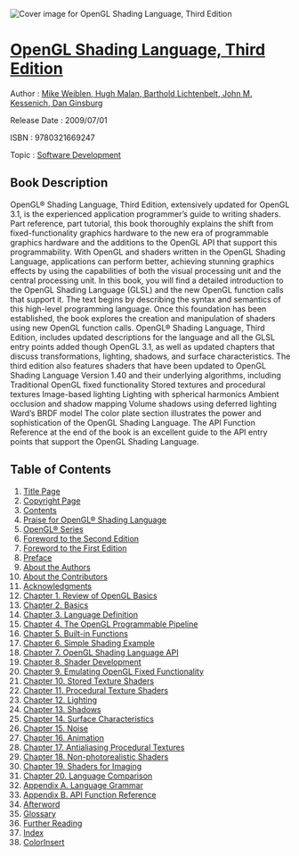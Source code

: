 ![Cover image for OpenGL Shading Language, Third Edition](https://imgdetail.ebookreading.net/cover/cover/software_development/EB9780321669247.jpg)

[OpenGL Shading Language, Third Edition](https://ebookreading.net/view/book/OpenGL+Shading+Language%2C+Third+Edition-EB9780321669247_1.html "OpenGL Shading Language, Third Edition")
====================================================================================================================

Author : [Mike Weiblen](https://ebookreading.net/search/author/Mike+Weiblen),[ Hugh Malan](https://ebookreading.net/search/author/+Hugh+Malan),[ Barthold Lichtenbelt](https://ebookreading.net/search/author/+Barthold+Lichtenbelt),[ John M. Kessenich](https://ebookreading.net/search/author/+John+M.+Kessenich),[ Dan Ginsburg](https://ebookreading.net/search/author/+Dan+Ginsburg)

Release Date : 2009/07/01

ISBN : 9780321669247

Topic : [Software Development](https://ebookreading.net/search/category/software-development)

Book Description
-----------------

OpenGL® Shading Language, Third Edition, extensively updated for OpenGL 3.1, is the experienced application programmer’s guide to writing shaders. Part reference, part tutorial, this book thoroughly explains the shift from fixed-functionality graphics hardware to the new era of programmable graphics hardware and the additions to the OpenGL API that support this programmability. With OpenGL and shaders written in the OpenGL Shading Language, applications can perform better, achieving stunning graphics effects by using the capabilities of both the visual processing unit and the central processing unit.
In this book, you will find a detailed introduction to the OpenGL Shading Language (GLSL) and the new OpenGL function calls that support it. The text begins by describing the syntax and semantics of this high-level programming language. Once this foundation has been established, the book explores the creation and manipulation of shaders using new OpenGL function calls.
OpenGL® Shading Language, Third Edition, includes updated descriptions for the language and all the GLSL entry points added though OpenGL 3.1, as well as updated chapters that discuss transformations, lighting, shadows, and surface characteristics. The third edition also features shaders that have been updated to OpenGL Shading Language Version 1.40 and their underlying algorithms, including
Traditional OpenGL fixed functionality
Stored textures and procedural textures
Image-based lighting
Lighting with spherical harmonics
Ambient occlusion and shadow mapping
Volume shadows using deferred lighting
Ward’s BRDF model
The color plate section illustrates the power and sophistication of the OpenGL Shading Language. The API Function Reference at the end of the book is an excellent guide to the
API entry points that support the OpenGL Shading Language.
              
Table of Contents
-----------------

1. [Title Page](https://ebookreading.net/view/book/OpenGL+Shading+Language%2C+Third+Edition-EB9780321669247_2.html#title)
1. [Copyright Page](https://ebookreading.net/view/book/OpenGL+Shading+Language%2C+Third+Edition-EB9780321669247_2.html#copy)
1. [Contents](https://ebookreading.net/view/book/OpenGL+Shading+Language%2C+Third+Edition-EB9780321669247_2.html#toc)
1. [Praise for OpenGL® Shading Language](https://ebookreading.net/view/book/OpenGL+Shading+Language%2C+Third+Edition-EB9780321669247_2.html#pre01)
1. [OpenGL® Series](https://ebookreading.net/view/book/OpenGL+Shading+Language%2C+Third+Edition-EB9780321669247_2.html#pre02)
1. [Foreword to the Second Edition](https://ebookreading.net/view/book/OpenGL+Shading+Language%2C+Third+Edition-EB9780321669247_2.html#pre03)
1. [Foreword to the First Edition](https://ebookreading.net/view/book/OpenGL+Shading+Language%2C+Third+Edition-EB9780321669247_2.html#pre04)
1. [Preface](https://ebookreading.net/view/book/OpenGL+Shading+Language%2C+Third+Edition-EB9780321669247_2.html#pre05)
1. [About the Authors](https://ebookreading.net/view/book/OpenGL+Shading+Language%2C+Third+Edition-EB9780321669247_2.html#pre06)
1. [About the Contributors](https://ebookreading.net/view/book/OpenGL+Shading+Language%2C+Third+Edition-EB9780321669247_2.html#pre07)
1. [Acknowledgments](https://ebookreading.net/view/book/OpenGL+Shading+Language%2C+Third+Edition-EB9780321669247_2.html#pre08)
1. [Chapter 1. Review of OpenGL Basics](https://ebookreading.net/view/book/OpenGL+Shading+Language%2C+Third+Edition-EB9780321669247_3.html)
1. [Chapter 2. Basics](https://ebookreading.net/view/book/OpenGL+Shading+Language%2C+Third+Edition-EB9780321669247_4.html)
1. [Chapter 3. Language Definition](https://ebookreading.net/view/book/OpenGL+Shading+Language%2C+Third+Edition-EB9780321669247_5.html)
1. [Chapter 4. The OpenGL Programmable Pipeline](https://ebookreading.net/view/book/OpenGL+Shading+Language%2C+Third+Edition-EB9780321669247_6.html)
1. [Chapter 5. Built-in Functions](https://ebookreading.net/view/book/OpenGL+Shading+Language%2C+Third+Edition-EB9780321669247_7.html)
1. [Chapter 6. Simple Shading Example](https://ebookreading.net/view/book/OpenGL+Shading+Language%2C+Third+Edition-EB9780321669247_8.html)
1. [Chapter 7. OpenGL Shading Language API](https://ebookreading.net/view/book/OpenGL+Shading+Language%2C+Third+Edition-EB9780321669247_9.html)
1. [Chapter 8. Shader Development](https://ebookreading.net/view/book/OpenGL+Shading+Language%2C+Third+Edition-EB9780321669247_10.html)
1. [Chapter 9. Emulating OpenGL Fixed Functionality](https://ebookreading.net/view/book/OpenGL+Shading+Language%2C+Third+Edition-EB9780321669247_11.html)
1. [Chapter 10. Stored Texture Shaders](https://ebookreading.net/view/book/OpenGL+Shading+Language%2C+Third+Edition-EB9780321669247_12.html)
1. [Chapter 11. Procedural Texture Shaders](https://ebookreading.net/view/book/OpenGL+Shading+Language%2C+Third+Edition-EB9780321669247_13.html)
1. [Chapter 12. Lighting](https://ebookreading.net/view/book/OpenGL+Shading+Language%2C+Third+Edition-EB9780321669247_14.html)
1. [Chapter 13. Shadows](https://ebookreading.net/view/book/OpenGL+Shading+Language%2C+Third+Edition-EB9780321669247_15.html)
1. [Chapter 14. Surface Characteristics](https://ebookreading.net/view/book/OpenGL+Shading+Language%2C+Third+Edition-EB9780321669247_16.html)
1. [Chapter 15. Noise](https://ebookreading.net/view/book/OpenGL+Shading+Language%2C+Third+Edition-EB9780321669247_17.html)
1. [Chapter 16. Animation](https://ebookreading.net/view/book/OpenGL+Shading+Language%2C+Third+Edition-EB9780321669247_18.html)
1. [Chapter 17. Antialiasing Procedural Textures](https://ebookreading.net/view/book/OpenGL+Shading+Language%2C+Third+Edition-EB9780321669247_19.html)
1. [Chapter 18. Non-photorealistic Shaders](https://ebookreading.net/view/book/OpenGL+Shading+Language%2C+Third+Edition-EB9780321669247_20.html)
1. [Chapter 19. Shaders for Imaging](https://ebookreading.net/view/book/OpenGL+Shading+Language%2C+Third+Edition-EB9780321669247_21.html)
1. [Chapter 20. Language Comparison](https://ebookreading.net/view/book/OpenGL+Shading+Language%2C+Third+Edition-EB9780321669247_22.html)
1. [Appendix A. Language Grammar](https://ebookreading.net/view/book/OpenGL+Shading+Language%2C+Third+Edition-EB9780321669247_23.html)
1. [Appendix B. API Function Reference](https://ebookreading.net/view/book/OpenGL+Shading+Language%2C+Third+Edition-EB9780321669247_24.html)
1. [Afterword](https://ebookreading.net/view/book/OpenGL+Shading+Language%2C+Third+Edition-EB9780321669247_25.html)
1. [Glossary](https://ebookreading.net/view/book/OpenGL+Shading+Language%2C+Third+Edition-EB9780321669247_26.html)
1. [Further Reading](https://ebookreading.net/view/book/OpenGL+Shading+Language%2C+Third+Edition-EB9780321669247_27.html)
1. [Index](https://ebookreading.net/view/book/OpenGL+Shading+Language%2C+Third+Edition-EB9780321669247_28.html)
1. [ColorInsert](https://ebookreading.net/view/book/OpenGL+Shading+Language%2C+Third+Edition-EB9780321669247_29.html)
